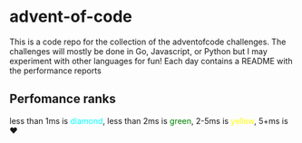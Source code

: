 # advent-of-code

This is a code repo for the collection of the adventofcode challenges. The challenges will mostly be done in Go, Javascript, or Python but I may experiment with other languages for fun! Each day contains a README with the performance reports

## Perfomance ranks 
less than 1ms is <span style="color:cyan">diamond</span>, less than 2ms is <span style="color:green">green</span>, 2-5ms is <span style="color:yellow">yellow</span>, 5+ms is :heart:
